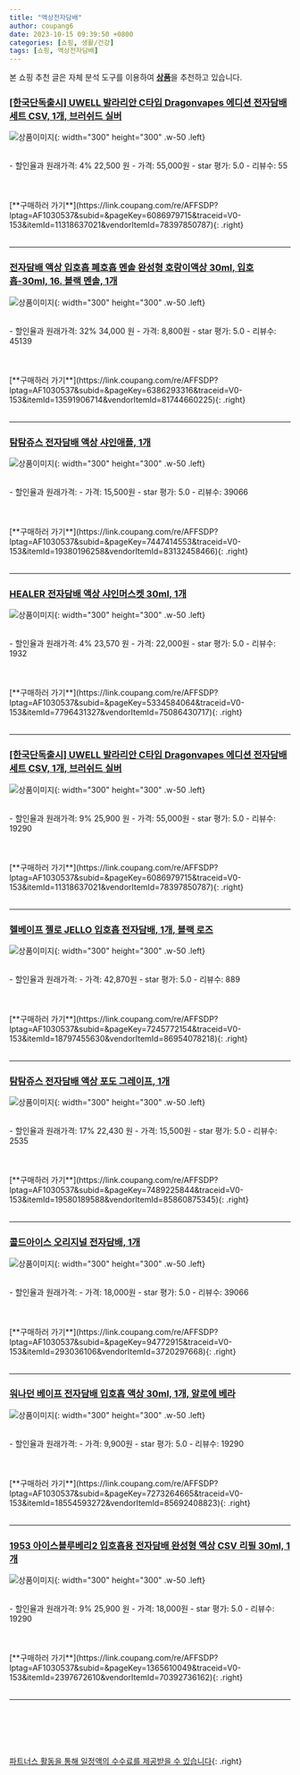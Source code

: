 ```yaml
---
title: "액상전자담배"
author: coupang6
date: 2023-10-15 09:39:50 +0800
categories: [쇼핑, 생활/건강]
tags: [쇼핑, 액상전자담배]
---
```


본 쇼핑 추천 글은 자체 분석 도구를 이용하여 [**상품**](https://link.coupang.com/a/bao1ui)을 추천하고 있습니다.

### [[한국단독출시] UWELL 발라리안 C타입 Dragonvapes 에디션 전자담배 세트 CSV, 1개, 브러쉬드 실버](https://link.coupang.com/re/AFFSDP?lptag=AF1030537&subid=&pageKey=6086979715&traceid=V0-153&itemId=11318637021&vendorItemId=78397850787)

![상품이미지](https://img1a.coupangcdn.com/image/coupang/list/adultProduct_plp.png){: width="300" height="300" .w-50 .left}


<br>
- 할인율과 원래가격: 4%  22,500   원
- 가격: 55,000원
- star 평가: 5.0
- 리뷰수: 55
<br>
<br>
<br>
<br>
[**구매하러 가기**](https://link.coupang.com/re/AFFSDP?lptag=AF1030537&subid=&pageKey=6086979715&traceid=V0-153&itemId=11318637021&vendorItemId=78397850787){: .right}
<br>
<br>

---

### [전자담배 액상 입호흡 폐호흡 멘솔 완성형 호랑이액상 30ml, 입호흡-30ml, 16. 블랙 멘솔, 1개](https://link.coupang.com/re/AFFSDP?lptag=AF1030537&subid=&pageKey=6386293316&traceid=V0-153&itemId=13591906714&vendorItemId=81744660225)

![상품이미지](https://img1a.coupangcdn.com/image/coupang/list/adultProduct_plp.png){: width="300" height="300" .w-50 .left}


<br>
- 할인율과 원래가격: 32%  34,000   원
- 가격: 8,800원
- star 평가: 5.0
- 리뷰수: 45139
<br>
<br>
<br>
<br>
[**구매하러 가기**](https://link.coupang.com/re/AFFSDP?lptag=AF1030537&subid=&pageKey=6386293316&traceid=V0-153&itemId=13591906714&vendorItemId=81744660225){: .right}
<br>
<br>

---

### [탐탐쥬스 전자담배 액상 샤인애플, 1개](https://link.coupang.com/re/AFFSDP?lptag=AF1030537&subid=&pageKey=7447414553&traceid=V0-153&itemId=19380196258&vendorItemId=83132458466)

![상품이미지](https://img1a.coupangcdn.com/image/coupang/list/adultProduct_plp.png){: width="300" height="300" .w-50 .left}


<br>
- 할인율과 원래가격: 
- 가격: 15,500원
- star 평가: 5.0
- 리뷰수: 39066
<br>
<br>
<br>
<br>
[**구매하러 가기**](https://link.coupang.com/re/AFFSDP?lptag=AF1030537&subid=&pageKey=7447414553&traceid=V0-153&itemId=19380196258&vendorItemId=83132458466){: .right}
<br>
<br>

---

### [HEALER 전자담배 액상 샤인머스켓 30ml, 1개](https://link.coupang.com/re/AFFSDP?lptag=AF1030537&subid=&pageKey=5334584064&traceid=V0-153&itemId=7796431327&vendorItemId=75086430717)

![상품이미지](https://img1a.coupangcdn.com/image/coupang/list/adultProduct_plp.png){: width="300" height="300" .w-50 .left}


<br>
- 할인율과 원래가격: 4%  23,570   원
- 가격: 22,000원
- star 평가: 5.0
- 리뷰수: 1932
<br>
<br>
<br>
<br>
[**구매하러 가기**](https://link.coupang.com/re/AFFSDP?lptag=AF1030537&subid=&pageKey=5334584064&traceid=V0-153&itemId=7796431327&vendorItemId=75086430717){: .right}
<br>
<br>

---

### [[한국단독출시] UWELL 발라리안 C타입 Dragonvapes 에디션 전자담배 세트 CSV, 1개, 브러쉬드 실버](https://link.coupang.com/re/AFFSDP?lptag=AF1030537&subid=&pageKey=6086979715&traceid=V0-153&itemId=11318637021&vendorItemId=78397850787)

![상품이미지](https://img1a.coupangcdn.com/image/coupang/list/adultProduct_plp.png){: width="300" height="300" .w-50 .left}


<br>
- 할인율과 원래가격: 9%  25,900   원
- 가격: 55,000원
- star 평가: 5.0
- 리뷰수: 19290
<br>
<br>
<br>
<br>
[**구매하러 가기**](https://link.coupang.com/re/AFFSDP?lptag=AF1030537&subid=&pageKey=6086979715&traceid=V0-153&itemId=11318637021&vendorItemId=78397850787){: .right}
<br>
<br>

---

### [헬베이프 젤로 JELLO 입호흡 전자담배, 1개, 블랙 로즈](https://link.coupang.com/re/AFFSDP?lptag=AF1030537&subid=&pageKey=7245772154&traceid=V0-153&itemId=18797455630&vendorItemId=86954078218)

![상품이미지](https://img1a.coupangcdn.com/image/coupang/list/adultProduct_plp.png){: width="300" height="300" .w-50 .left}


<br>
- 할인율과 원래가격: 
- 가격: 42,870원
- star 평가: 5.0
- 리뷰수: 889
<br>
<br>
<br>
<br>
[**구매하러 가기**](https://link.coupang.com/re/AFFSDP?lptag=AF1030537&subid=&pageKey=7245772154&traceid=V0-153&itemId=18797455630&vendorItemId=86954078218){: .right}
<br>
<br>

---

### [탐탐쥬스 전자담배 액상 포도 그레이프, 1개](https://link.coupang.com/re/AFFSDP?lptag=AF1030537&subid=&pageKey=7489225844&traceid=V0-153&itemId=19580189588&vendorItemId=85860875345)

![상품이미지](https://img1a.coupangcdn.com/image/coupang/list/adultProduct_plp.png){: width="300" height="300" .w-50 .left}


<br>
- 할인율과 원래가격: 17%  22,430   원
- 가격: 15,500원
- star 평가: 5.0
- 리뷰수: 2535
<br>
<br>
<br>
<br>
[**구매하러 가기**](https://link.coupang.com/re/AFFSDP?lptag=AF1030537&subid=&pageKey=7489225844&traceid=V0-153&itemId=19580189588&vendorItemId=85860875345){: .right}
<br>
<br>

---

### [콜드아이스 오리지널 전자담배, 1개](https://link.coupang.com/re/AFFSDP?lptag=AF1030537&subid=&pageKey=94772915&traceid=V0-153&itemId=293036106&vendorItemId=3720297668)

![상품이미지](https://img1a.coupangcdn.com/image/coupang/list/adultProduct_plp.png){: width="300" height="300" .w-50 .left}


<br>
- 할인율과 원래가격: 
- 가격: 18,000원
- star 평가: 5.0
- 리뷰수: 39066
<br>
<br>
<br>
<br>
[**구매하러 가기**](https://link.coupang.com/re/AFFSDP?lptag=AF1030537&subid=&pageKey=94772915&traceid=V0-153&itemId=293036106&vendorItemId=3720297668){: .right}
<br>
<br>

---

### [워나던 베이프 전자담배 입호흡 액상 30ml, 1개, 알로에 베라](https://link.coupang.com/re/AFFSDP?lptag=AF1030537&subid=&pageKey=7273264665&traceid=V0-153&itemId=18554593272&vendorItemId=85692408823)

![상품이미지](https://img1a.coupangcdn.com/image/coupang/list/adultProduct_plp.png){: width="300" height="300" .w-50 .left}


<br>
- 할인율과 원래가격: 
- 가격: 9,900원
- star 평가: 5.0
- 리뷰수: 19290
<br>
<br>
<br>
<br>
[**구매하러 가기**](https://link.coupang.com/re/AFFSDP?lptag=AF1030537&subid=&pageKey=7273264665&traceid=V0-153&itemId=18554593272&vendorItemId=85692408823){: .right}
<br>
<br>

---

### [1953 아이스블루베리2 입호흡용 전자담배 완성형 액상 CSV 리필 30ml, 1개](https://link.coupang.com/re/AFFSDP?lptag=AF1030537&subid=&pageKey=1365610049&traceid=V0-153&itemId=2397672610&vendorItemId=70392736162)

![상품이미지](https://img1a.coupangcdn.com/image/coupang/list/adultProduct_plp.png){: width="300" height="300" .w-50 .left}


<br>
- 할인율과 원래가격: 9%  25,900   원
- 가격: 18,000원
- star 평가: 5.0
- 리뷰수: 19290
<br>
<br>
<br>
<br>
[**구매하러 가기**](https://link.coupang.com/re/AFFSDP?lptag=AF1030537&subid=&pageKey=1365610049&traceid=V0-153&itemId=2397672610&vendorItemId=70392736162){: .right}
<br>
<br>

---
<br><br><br><br><br> [파트너스 활동을 통해 일정액의 수수료를 제공받을 수 있습니다](https://link.coupang.com/a/bao1ui){: .right}